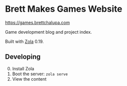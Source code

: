 # Brett Makes Games Website

https://games.brettchalupa.com

Game development blog and project index.

Built with [Zola](https://getzola.org) 0.19.

## Developing

0. Install Zola
1. Boot the server: `zola serve`
2. View the content
